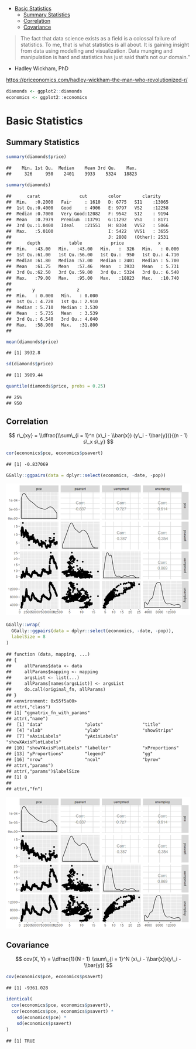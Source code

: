 -   [Basic Statistics](#basic-statistics)
    -   [Summary Statistics](#summary-statistics)
    -   [Correlation](#correlation)
    -   [Covariance](#covariance)

> The fact that data science exists as a field is a colossal failure of statistics. To me, that is what statistics is all about. It is gaining insight from data using modelling and visualization. Data munging and manipulation is hard and statistics has just said that’s not our domain.”

-   Hadley Wickham, PhD

<https://priceonomics.com/hadley-wickham-the-man-who-revolutionized-r/>

``` r
diamonds <- ggplot2::diamonds
economics <- ggplot2::economics
```

Basic Statistics
================

Summary Statistics
------------------

``` r
summary(diamonds$price)
```

    ##    Min. 1st Qu.  Median    Mean 3rd Qu.    Max. 
    ##     326     950    2401    3933    5324   18823

``` r
summary(diamonds)
```

    ##      carat               cut        color        clarity     
    ##  Min.   :0.2000   Fair     : 1610   D: 6775   SI1    :13065  
    ##  1st Qu.:0.4000   Good     : 4906   E: 9797   VS2    :12258  
    ##  Median :0.7000   Very Good:12082   F: 9542   SI2    : 9194  
    ##  Mean   :0.7979   Premium  :13791   G:11292   VS1    : 8171  
    ##  3rd Qu.:1.0400   Ideal    :21551   H: 8304   VVS2   : 5066  
    ##  Max.   :5.0100                     I: 5422   VVS1   : 3655  
    ##                                     J: 2808   (Other): 2531  
    ##      depth           table           price             x         
    ##  Min.   :43.00   Min.   :43.00   Min.   :  326   Min.   : 0.000  
    ##  1st Qu.:61.00   1st Qu.:56.00   1st Qu.:  950   1st Qu.: 4.710  
    ##  Median :61.80   Median :57.00   Median : 2401   Median : 5.700  
    ##  Mean   :61.75   Mean   :57.46   Mean   : 3933   Mean   : 5.731  
    ##  3rd Qu.:62.50   3rd Qu.:59.00   3rd Qu.: 5324   3rd Qu.: 6.540  
    ##  Max.   :79.00   Max.   :95.00   Max.   :18823   Max.   :10.740  
    ##                                                                  
    ##        y                z         
    ##  Min.   : 0.000   Min.   : 0.000  
    ##  1st Qu.: 4.720   1st Qu.: 2.910  
    ##  Median : 5.710   Median : 3.530  
    ##  Mean   : 5.735   Mean   : 3.539  
    ##  3rd Qu.: 6.540   3rd Qu.: 4.040  
    ##  Max.   :58.900   Max.   :31.800  
    ## 

``` r
mean(diamonds$price)
```

    ## [1] 3932.8

``` r
sd(diamonds$price)
```

    ## [1] 3989.44

``` r
quantile(diamonds$price, probs = 0.25)
```

    ## 25% 
    ## 950

Correlation
-----------

$$
r\_{xy} = \\dfrac{\\sum\_{i = 1}^n (x\_i - \\bar{x}) (y\_i - \\bar{y})}{(n - 1) s\_x s\_y}
$$

``` r
cor(economics$pce, economics$psavert)
```

    ## [1] -0.837069

``` r
GGally::ggpairs(data = dplyr::select(economics, -date, -pop))
```

![](README_files/figure-markdown_github/unnamed-chunk-6-1.png)

``` r
GGally::wrap(
  GGally::ggpairs(data = dplyr::select(economics, -date, -pop)),
  labelSize = 8
)
```

    ## function (data, mapping, ...) 
    ## {
    ##     allParams$data <- data
    ##     allParams$mapping <- mapping
    ##     argsList <- list(...)
    ##     allParams[names(argsList)] <- argsList
    ##     do.call(original_fn, allParams)
    ## }
    ## <environment: 0x55f5a00>
    ## attr(,"class")
    ## [1] "ggmatrix_fn_with_params"
    ## attr(,"name")
    ##  [1] "data"                "plots"               "title"              
    ##  [4] "xlab"                "ylab"                "showStrips"         
    ##  [7] "xAxisLabels"         "yAxisLabels"         "showXAxisPlotLabels"
    ## [10] "showYAxisPlotLabels" "labeller"            "xProportions"       
    ## [13] "yProportions"        "legend"              "gg"                 
    ## [16] "nrow"                "ncol"                "byrow"              
    ## attr(,"params")
    ## attr(,"params")$labelSize
    ## [1] 8
    ## 
    ## attr(,"fn")

![](README_files/figure-markdown_github/unnamed-chunk-7-1.png)

Covariance
----------

$$
cov(X, Y) = \\dfrac{1}{N - 1} \\sum\_{i = 1}^N (x\_i - \\bar{x})(y\_i - \\bar{y})
$$

``` r
cov(economics$pce, economics$psavert)
```

    ## [1] -9361.028

``` r
identical(
  cov(economics$pce, economics$psavert),
  cor(economics$pce, economics$psavert) *
    sd(economics$pce) *
    sd(economics$psavert)
)
```

    ## [1] TRUE
